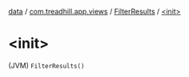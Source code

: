 [data](../../index.md) / [com.treadhill.app.views](../index.md) / [FilterResults](index.md) / [&lt;init&gt;](./-init-.md)

# &lt;init&gt;

(JVM) `FilterResults()`